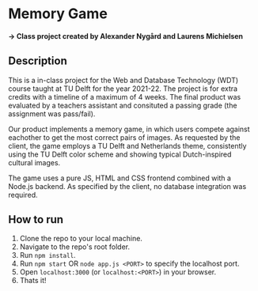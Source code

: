 # Memory Game
#### -> Class project created by Alexander Nygård and Laurens Michielsen

## Description
This is a in-class project for the Web and Database Technology (WDT) course taught at TU Delft for the year 2021-22. The project is for extra credits with a timeline of a maximum of 4 weeks. The final product was evaluated by a teachers assistant and consituted a passing grade (the assignment was pass/fail).

Our product implements a memory game, in which users compete against eachother to get the most correct pairs of images. As requested by the client, the game employs a TU Delft and Netherlands theme, consistently using the TU Delft color scheme and showing typical Dutch-inspired cultural images.

The game uses a pure JS, HTML and CSS frontend combined with a Node.js backend. As specified by the client, no database integration was required.

## How to run
1. Clone the repo to your local machine.
2. Navigate to the repo's root folder.
3. Run `npm install`.
4. Run `npm start` OR `node app.js <PORT>` to specify the localhost port.
5. Open `localhost:3000` (or `localhost:<PORT>`) in your browser.
6. Thats it!
